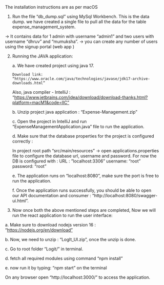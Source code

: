 The installation instructions are as per macOS

1. Run the file “db_dump.sql” using MySql Workbench. This is the data dump.
     we have created a single file to pull all the data for the table expense_management_system.

-> It contains data for 1 admin with username “admin1” and two users with username “dhruv” and “mumuksha”.
-> you can create any number of users using the signup portal (web app ) 


2. Running the JAVA application: 
   
   a. We have created project using java 17. 

       Download link: “https://www.oracle.com/java/technologies/javase/jdk17-archive-downloads.html”
      
      Also, java compiler - IntelliJ : “https://www.jetbrains.com/idea/download/download-thanks.html?platform=macM1&code=IIC”

    b. Unzip project java application : “Expense-Management.zip”

    c. Open the project in IntelliJ and run “ExpenseManagementApplication.java” file to run the application.

    d.  Make sure that the database properties for the project is configured correctly :

 	In project root path “src/main/resources” -> open applications.properties file to configure the database url, username and password. 
           For now the DB is configured with :
 	URL : ”localhost:3306”
	username: “root”
	password: “root”

   e. The application runs on “localhost:8080”, make sure the port is free to run the application. 

   f. Once the application runs successfully, you should be able to open our API documentation and consumer : “http://localhost:8080/swagger-ui.html”. 

3. Now once both the above mentioned steps are completed, Now we will run the react application to run the user interface:

 a. Make sure to download nodejs version 16  :  “https://nodejs.org/en/download”

 b. Now, we need to unzip : “LogIt_UI.zip”, once the unzip is done.

 c. Go to root folder “Logit/” in terminal.

 d. fetch all required modules using command “npm install” 

 e. now run it by typing: “npm start” on the terminal 

   On any browser open “http://localhost:3000/” to access the application. 


